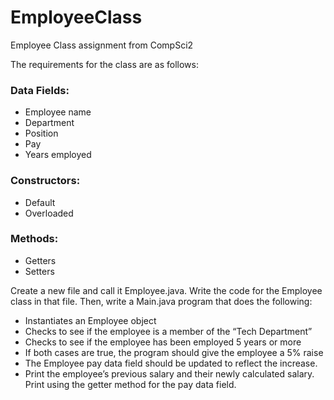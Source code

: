 # EmployeeClass
Employee Class assignment from CompSci2

The requirements for the class are as follows:

### Data Fields:
- Employee name
- Department
- Position
- Pay
- Years employed
### Constructors:
- Default
- Overloaded
### Methods:
- Getters
- Setters

Create a new file and call it Employee.java. Write the code for the Employee class in that file. Then, write a Main.java program that does the following:
- Instantiates an Employee object
- Checks to see if the employee is a member of the “Tech Department”
- Checks to see if the employee has been employed 5 years or more
- If both cases are true, the program should give the employee a 5% raise
- The Employee pay data field should be updated to reflect the increase.
- Print the employee’s previous salary and their newly calculated salary. Print using the getter method for the pay data field.
